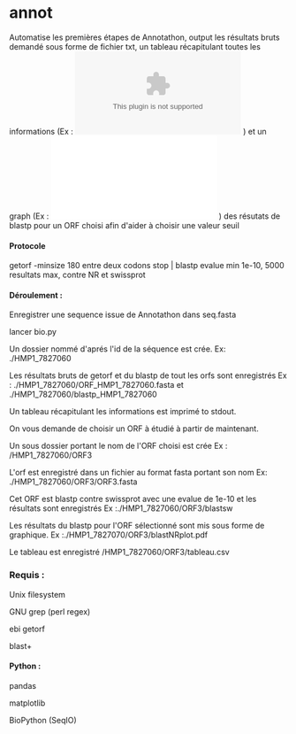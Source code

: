 # annot
Automatise les premières étapes de Annotathon, output les résultats bruts demandé sous forme de fichier txt, un tableau récapitulant toutes les informations (Ex : ![tableau](/HMP1_7827070/ORF3/tableau.csv)
 )
et un graph (Ex : ![Plot](/HMP1_7827070/ORF3/blastNRplot.pdf)
 ) des résutats de blastp pour un ORF choisi afin d'aider à choisir une valeur seuil 

#### Protocole 
getorf -minsize 180 entre deux codons stop | blastp evalue min 1e-10, 5000 resultats max, contre NR et swissprot 

#### Déroulement : 

Enregistrer une sequence issue de Annotathon dans seq.fasta 

lancer bio.py 

Un dossier nommé d'aprés l'id de la séquence est crée. Ex: ./HMP1_7827060

Les résultats bruts de getorf et du blastp de tout les orfs sont enregistrés Ex : ./HMP1_7827060/ORF_HMP1_7827060.fasta et ./HMP1_7827060/blastp_HMP1_7827060

Un tableau récapitulant les informations est imprimé to stdout. 

On vous demande de choisir un ORF à étudié à partir de maintenant.

Un sous dossier portant le nom de l'ORF choisi est crée Ex : /HMP1_7827060/ORF3

L'orf est enregistré dans un fichier au format fasta portant son nom Ex: ./HMP1_7827060/ORF3/ORF3.fasta

Cet ORF est blastp contre swissprot avec une evalue de 1e-10 et les résultats sont enregistrés Ex :./HMP1_7827060/ORF3/blastsw

Les résultats du blastp pour l'ORF sélectionné sont mis sous forme de graphique. Ex :./HMP1_7827070/ORF3/blastNRplot.pdf


Le tableau est enregistré /HMP1_7827060/ORF3/tableau.csv



### Requis : 

Unix filesystem

GNU grep (perl regex)   

ebi getorf 

blast+


#### Python : 

pandas

matplotlib

BioPython (SeqIO)

